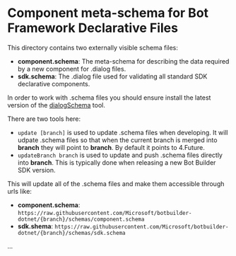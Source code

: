 # Component meta-schema for Bot Framework Declarative Files
This directory contains two externally visible schema files:
* __component.schema__: The meta-schema for describing the data required by a new component for .dialog files.  
* __sdk.schema__: The .dialog file used for validating all standard SDK declarative components.

In order to work with .schema files you should ensure install the latest version of the [dialogSchema](https://github.com/microsoft/botbuilder-tools/tree/V.Future/packages/DialogSchema) tool.

There are two tools here:
* `update [branch]` is used to update .schema files when developing.  It will udpate .schema files so that when the current branch is merged into __branch__ they will point to __branch__.  By default it points to 4.Future.
* `updateBranch branch` is used to update and push .schema files directly into __branch__.  This is typically done when releasing a new Bot Builder SDK version.

This will update all of the .schema files and make them accessible through urls like:
 * __component.schema__: `https://raw.githubusercontent.com/Microsoft/botbuilder-dotnet/{branch}/schemas/component.schema` 
 * __sdk.shema__: `https://raw.githubusercontent.com/Microsoft/botbuilder-dotnet/{branch}/schemas/sdk.schema`

 ...